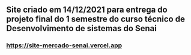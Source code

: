 ## Site criado em 14/12/2021 para entrega do projeto final do 1 semestre do curso técnico de Desenvolvimento de sistemas do Senai

### https://site-mercado-senai.vercel.app
